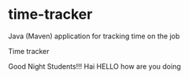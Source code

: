 # time-tracker
Java (Maven) application for tracking time on the job

Time tracker

Good Night Students!!!
Hai HELLO how are you doing
